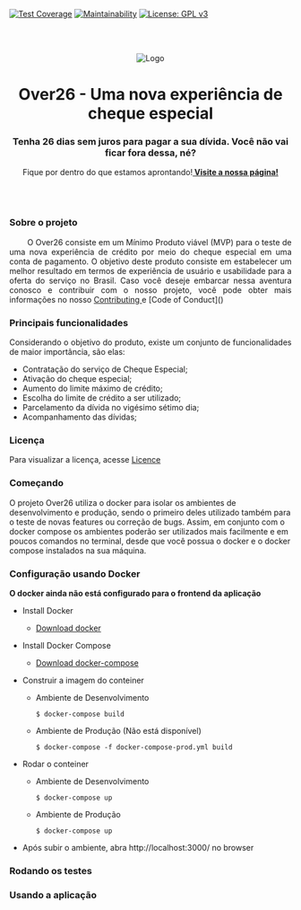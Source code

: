 <!-- Build Status - Maintainability --> 
[![Test Coverage](https://api.codeclimate.com/v1/badges/c851dcabaf95d246afd4/test_coverage)](https://codeclimate.com/github/fga-eps-mds/2019.2-Grupo2/test_coverage)  [![Maintainability](https://api.codeclimate.com/v1/badges/c851dcabaf95d246afd4/maintainability)](https://codeclimate.com/github/fga-eps-mds/2019.2-Grupo2/maintainability)  [![License: GPL v3](https://img.shields.io/badge/License-GPLv3-blue.svg)](https://www.gnu.org/licenses/gpl-3.0) 

<br/><br/>

<p align="center">
  <img src="https://i.ibb.co/TcRs6mJ/2e4fe184-7bdd-4498-ae84-d88d4c00fc71.jpg" alt="Logo">
</p>

<h1 align="center"> Over26 - Uma nova experiência de cheque especial </h1> 
<h3 align="center">Tenha 26 dias sem juros para pagar a sua dívida. Você não vai ficar fora dessa, né?</h3>

<p align="center">
    Fique por dentro do que estamos aprontando!<a href="https://fga-eps-mds.github.io/2019.2-Grupo2/"><strong> Visite a nossa página!</strong></a>
</p>
 
 <br><br>
 
 ### Sobre o projeto

<p align="justify"> &emsp;&emsp;
  O Over26 consiste em um Mínimo Produto viável (MVP) para o teste de uma nova experiência de crédito por meio do cheque especial em uma conta de pagamento. O objetivo deste produto consiste em estabelecer um melhor resultado em termos de experiência de usuário e usabilidade para a oferta do serviço no Brasil. Caso você deseje embarcar nessa aventura conosco e contribuir com o nosso projeto, você pode obter mais informações no nosso <a href="https://github.com/fga-eps-mds/2019.2-Grupo2/blob/master/.github/CONTRIBUTING.md">Contributing </a> e [Code of Conduct]()
</p>

### Principais funcionalidades

<p align="justify"> 
  Considerando o objetivo do produto, existe um conjunto de funcionalidades de maior importância, são elas:
  
  * Contratação do serviço de Cheque Especial;
  * Ativação do cheque especial;
  * Aumento do limite máximo de crédito;
  * Escolha do limite de crédito a ser utilizado; 
  * Parcelamento da dívida no vigésimo sétimo dia; 
  * Acompanhamento das dívidas;
</p>

### Licença

Para visualizar a licença, acesse [Licence](https://github.com/fga-eps-mds/2019.2-Grupo2/blob/master/LICENSE)

### Começando

O projeto Over26 utiliza o docker para isolar os ambientes de desenvolvimento e produção, sendo o primeiro deles utilizado também para o teste de novas features ou correção de bugs. Assim, em conjunto com o docker compose os ambientes poderão ser utilizados mais facilmente e em poucos comandos no terminal, desde que você possua o docker e o docker compose instalados na sua máquina.

### Configuração usando Docker

**O docker ainda não está configurado para o frontend da aplicação**

* Install Docker

  - [Download docker](https://docs.docker.com/engine/installation/)

* Install Docker Compose

  - [Download docker-compose](https://docs.docker.com/compose/install/)

* Construir a imagem do conteiner 

  * Ambiente de Desenvolvimento
        
        $ docker-compose build 

  * Ambiente de Produção (Não está disponível)
        
        $ docker-compose -f docker-compose-prod.yml build

* Rodar o conteiner

  * Ambiente de Desenvolvimento
        
        $ docker-compose up 
    
  * Ambiente de Produção
  
        $ docker-compose up 

* Após subir o ambiente, abra http://localhost:3000/ no browser

### Rodando os testes

### Usando a aplicação
